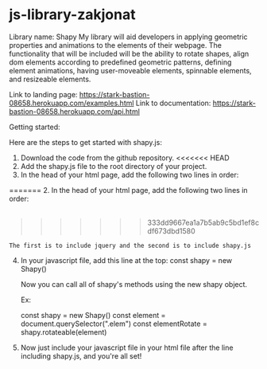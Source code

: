 # js-library-zakjonat

Library name: Shapy
My library will aid developers in applying geometric properties and animations to the elements of their webpage. The functionality that will be included will be the ability to rotate shapes, align dom elements according to predefined geometric patterns, defining element animations, having user-moveable elements, spinnable elements, and resizeable elements.  

Link to landing page: https://stark-bastion-08658.herokuapp.com/examples.html
Link to documentation: https://stark-bastion-08658.herokuapp.com/api.html


Getting started:

Here are the steps to get started with shapy.js:

1. Download the code from the github repository.
<<<<<<< HEAD
2. Add the shapy.js file to the root directory of your project.
3. In the head of your html page, add the following two lines in order:  
    <script defer src="https://ajax.googleapis.com/ajax/libs/jquery/3.5.1/jquery.min.js"></script>
=======
2. In the head of your html page, add the following two lines in order:  
    <script defer src="https://ajax.googleapis.com/ajax/libs/jquery/3.5.1/jquery.min.js"></script><br>
>>>>>>> 333dd9667ea1a7b5ab9c5bd1ef8cdf673dbd1580
    <script defer src="shapy.js" ></script>

    The first is to include jquery and the second is to include shapy.js

4.  In your javascript file, add this line at the top:
    const shapy = new Shapy()

    Now you can call all of shapy's methods using the new shapy object.

    Ex:

    const shapy = new Shapy()
    const element = document.querySelector(".elem")
    const elementRotate = shapy.rotateable(element)

5. Now just include your javascript file in your html file after the line including shapy.js, and you're all set!

